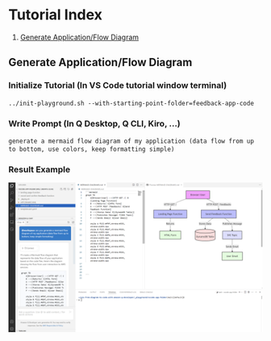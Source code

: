# Tutorial Index

1. [Generate Application/Flow Diagram](#generate-application/flow-diagram)

## Generate Application/Flow Diagram

### Initialize Tutorial (In VS Code tutorial window terminal)
```
../init-playground.sh --with-starting-point-folder=feedback-app-code
```
### Write Prompt (In Q Desktop, Q CLI, Kiro, ...)


```
generate a mermaid flow diagram of my application (data flow from up to bottom, use colors, keep formatting simple)
```


### Result Example

![mermaid flow diagram](../screenshots/mermaid-flow-diagram.png)
